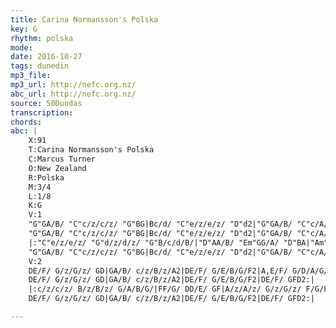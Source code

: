 ```yaml
---
title: Carina Normansson's Polska
key: G
rhythm: polska
mode:
date: 2016-10-27
tags: dunedin
mp3_file:
mp3_url: http://nefc.org.nz/
abc_url: http://nefc.org.nz/
source: 50Dundas
transcription:
chords: 
abc: |
    X:91
    T:Carina Normansson's Polska
    C:Marcus Turner
    O:New Zealand
    R:Polska
    M:3/4
    L:1/8
    K:G
    V:1
    "G"GA/B/ "C"c/z/c/z/ "G"BG|Bc/d/ "C"e/z/e/z/ "D"d2|"G"GA/B/ "C"c/A/d/B/ A2|"D"DG/A/ "G"B/G/c/B/ "D"(GF)|
    "G"GA/B/ "C"c/z/c/z/ "G"BG|Bc/d/ "C"e/z/e/z/ "D"d2|"G"GA/B/ "C"c/A/d/B/ A2|"D"FG/A/ BA "G"G2:|
    |:"C"e/z/e/z/ "G"d/z/d/z/ "G"B/c/d/B/|"D"AA/B/ "Em"GG/A/ "D"BA|"Am"c/z/c/z/ "Em"B/z/B/z/ "G"A/B/A/G/|"D"F/G/E/F/ DD/E/ "D7"FE/D/|
    "G"GA/B/ "C"c/z/c/z/ "G"BG|Bc/d/ "C"e/z/e/z/ "D"d2|"G"GA/B/ "C"c/A/d/B/ A2|"D"FG/A/ BA "G"G2:|
    V:2
    DE/F/ G/z/G/z/ GD|GA/B/ c/z/B/z/A2|DE/F/ G/E/B/G/F2|A,E/F/ G/D/A/G/D2|
    DE/F/ G/z/G/z/ GD|GA/B/ c/z/B/z/A2|DE/F/ G/E/B/G/F2|DE/F/ GFD2:|
    |:c/z/c/z/ B/z/B/z/ G/A/B/G/|FF/G/ DD/E/ GF|A/z/A/z/ G/z/G/z/ F/G/F/E/|D/E/A,D2C2|
    DE/F/ G/z/G/z/ GD|GA/B/ c/z/B/z/A2|DE/F/ G/E/B/G/F2|DE/F/ GFD2:|

---
```

